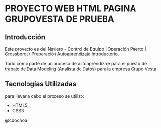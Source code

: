 # PROYECTO WEB HTML PAGINA GRUPOVESTA DE PRUEBA

## Introducción

Este proyecto es del Naviero - Control de Equipo | Operación Puerto | Crossborder Preparación Autoaprendizaje Introductorio. 

Todo como parte de un proceso de autoaprendizaje para el puesto de trabajo de Data Modeling (Analista de Datos) para la empresa Grupo Vesta

## Tecnologías Utilizadas

para llevar a cabo el proceso se utilizo:

- HTML5
- CSS3

@cdochoa
